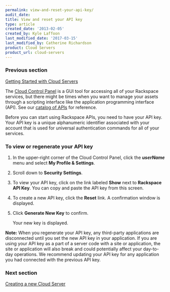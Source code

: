 ```yaml
---
permalink: view-and-reset-your-api-key/
audit_date:
title: View and reset your API key
type: article
created_date: '2013-02-05'
created_by: Kyle Laffoon
last_modified_date: '2017-03-15'
last_modified_by: Catherine Richardson
product: Cloud Servers
product_url: cloud-servers
---
```


### Previous section

[Getting Started with Cloud Servers](/how-to/create-a-cloud-server)

The [Cloud Control Panel](http://mycloud.rackspace.com/) is a GUI tool for accessing all of your Rackspace services, but there might be times when you want to manage your assets through a scripting interface like the application programming interface (API). See our [catalog of APIs](https://developer.rackspace.com/docs/) for reference.

Before you can start using Rackspace APIs, you need to have your API key. Your API key is a unique alphanumeric identifier associated with your account that is used for universal authentication commands for all of your services.

### To view or regenerate your API key

1.	In the upper-right corner of the Cloud Control Panel, click the ***userName*** menu and select **My Profile & Settings**.

2.  Scroll down to **Security Settings**.

2.	To view your API key, click on the link labeled **Show** next to **Rackspace API Key**. You can copy and paste the API key from this screen.

3.	To create a new API key, click the **Reset** link. A confirmation window is displayed.

4.	Click **Generate New Key** to confirm.

    Your new key is displayed.

**Note:** When you regenerate your API key, any third-party applications are disconnected until you set the new API key in your application. If you are using your API key as a part of a server code with a site or application, the site or application will also break and could potentially affect your day-to-day operations. We recommend updating your API key for any application you had connected with the previous API key.

### Next section

[Creating a new Cloud Server](/how-to/create-a-cloud-server)
